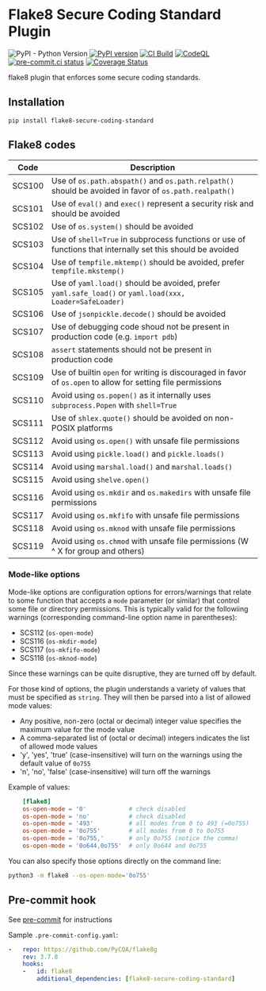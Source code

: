 # Flake8 Secure Coding Standard Plugin

![PyPI - Python Version](https://img.shields.io/pypi/pyversions/flake8-secure-coding-standard?label=Python) [![PyPI version](https://badge.fury.io/py/flake8-secure-coding-standard.svg)](https://badge.fury.io/py/flake8-secure-coding-standard) [![CI Build](https://github.com/Takishima/flake8-secure-coding-standard/actions/workflows/ci.yml/badge.svg)](https://github.com/Takishima/flake8-secure-coding-standard/actions/workflows/ci.yml) [![CodeQL](https://github.com/Takishima/flake8-secure-coding-standard/actions/workflows/codeql-analysis.yml/badge.svg)](https://github.com/Takishima/flake8-secure-coding-standard/actions/workflows/codeql-analysis.yml) [![pre-commit.ci status](https://results.pre-commit.ci/badge/github/Takishima/flake8-secure-coding-standard/main.svg)](https://results.pre-commit.ci/latest/github/Takishima/flake8-secure-coding-standard/main) [![Coverage Status](https://coveralls.io/repos/github/Takishima/flake8-secure-coding-standard/badge.svg?branch=main)](https://coveralls.io/github/Takishima/flake8-secure-coding-standard?branch=main)


flake8 plugin that enforces some secure coding standards.

## Installation

    pip install flake8-secure-coding-standard

## Flake8 codes

| Code   | Description                                                                                                   |
|--------|---------------------------------------------------------------------------------------------------------------|
| SCS100 | Use of `os.path.abspath()` and `os.path.relpath()` should be avoided in favor of `os.path.realpath()`         |
| SCS101 | Use of `eval()` and `exec()` represent a security risk and should be avoided                                  |
| SCS102 | Use of `os.system()` should be avoided                                                                        |
| SCS103 | Use of `shell=True` in subprocess functions or use of functions that internally set this should be avoided    |
| SCS104 | Use of `tempfile.mktemp()` should be avoided, prefer `tempfile.mkstemp()`                                     |
| SCS105 | Use of `yaml.load()` should be avoided, prefer `yaml.safe_load()` or `yaml.load(xxx, Loader=SafeLoader)`      |
| SCS106 | Use of `jsonpickle.decode()` should be avoided                                                                |
| SCS107 | Use of debugging code shoud not be present in production code (e.g. `import pdb`)                             |
| SCS108 | `assert` statements should not be present in production code                                                  |
| SCS109 | Use of builtin `open` for writing is discouraged in favor of `os.open` to allow for setting file permissions  |
| SCS110 | Avoid using `os.popen()` as it internally uses `subprocess.Popen` with `shell=True`                           |
| SCS111 | Use of `shlex.quote()` should be avoided on non-POSIX platforms                                               |
| SCS112 | Avoid using `os.open()` with unsafe file permissions                                                          |
| SCS113 | Avoid using `pickle.load()` and `pickle.loads()`                                                              |
| SCS114 | Avoid using `marshal.load()` and `marshal.loads()`                                                            |
| SCS115 | Avoid using `shelve.open()`                                                                                   |
| SCS116 | Avoid using `os.mkdir` and `os.makedirs` with unsafe file permissions                                         |
| SCS117 | Avoid using `os.mkfifo` with unsafe file permissions                                                          |
| SCS118 | Avoid using `os.mknod` with unsafe file permissions                                                           |
| SCS119 | Avoid using `os.chmod` with unsafe file permissions (W ^ X for group and others)                              |


### Mode-like options

Mode-like options are configuration options for errors/warnings that relate to some function that accepts a `mode`
parameter (or similar) that control some file or directory permissions. This is typically valid for the followiing
warnings (corresponding command-line option name in parentheses):

- SCS112 (`os-open-mode`)
- SCS116 (`os-mkdir-mode`)
- SCS117 (`os-mkfifo-mode`)
- SCS118 (`os-mknod-mode`)

Since these warnings can be quite disruptive, they are turned off by default.

For those kind of options, the plugin understands a variety of values that must be specified as `string`. They will then
be parsed into a list of allowed mode values:

- Any positive, non-zero (octal or decimal) integer value specifies the maximum value for the mode value
- A comma-separated list of (octal or decimal) integers indicates the list of allowed mode values
- 'y', 'yes', 'true' (case-insensitive) will turn on the warnings using the default value of `0o755`
- 'n', 'no', 'false' (case-insensitive) will turn off the warnings

Example of values:
```toml
    [flake8]
    os-open-mode = '0'            # check disabled
    os-open-mode = 'no'           # check disabled
    os-open-mode = '493'          # all modes from 0 to 493 (=0o755)
    os-open-mode = '0o755'        # all modes from 0 to 0o755
    os-open-mode = '0o755,'       # only 0o755 (notice the comma)
    os-open-mode = '0o644,0o755'  # only 0o644 and 0o755
```

You can also specify those options directly on the command line:

```sh
python3 -m flake8 --os-open-mode='0o755'
```

## Pre-commit hook

See [pre-commit](https://github.com/pre-commit/pre-commit) for instructions

Sample `.pre-commit-config.yaml`:

```yaml
-   repo: https://github.com/PyCQA/flake8g
    rev: 3.7.8
    hooks:
    -   id: flake8
        additional_dependencies: [flake8-secure-coding-standard]
```
